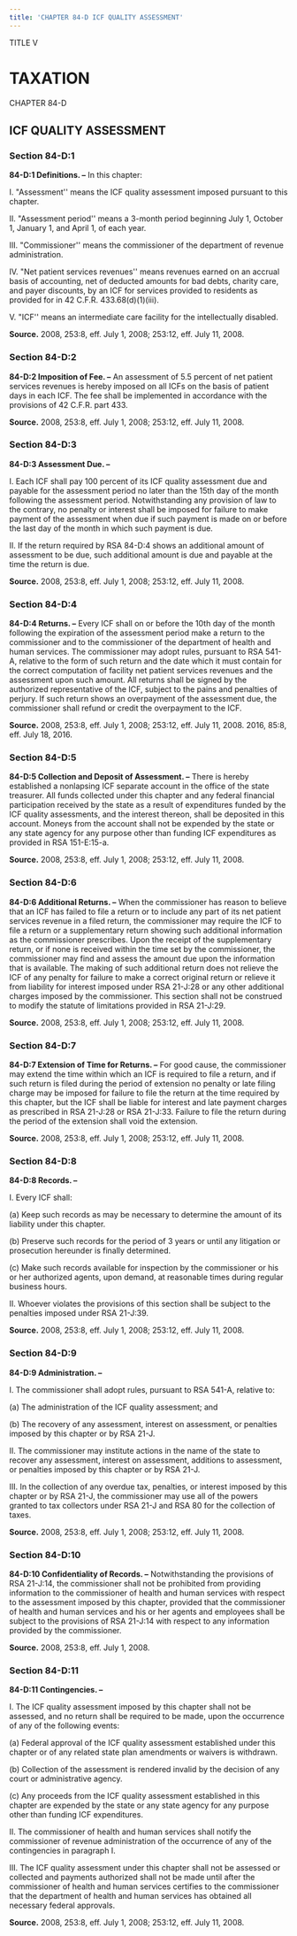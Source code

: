 ```yaml
---
title: 'CHAPTER 84-D ICF QUALITY ASSESSMENT'
---
```


TITLE V
                                             
TAXATION
========

CHAPTER 84-D
                                             
ICF QUALITY ASSESSMENT
----------------------

### Section 84-D:1

 **84-D:1 Definitions. –** In this chapter:
                                             
 I. "Assessment'' means the ICF quality assessment imposed pursuant
to this chapter.
                                             
 II. "Assessment period'' means a 3-month period beginning July 1,
October 1, January 1, and April 1, of each year.
                                             
 III. "Commissioner'' means the commissioner of the department of
revenue administration.
                                             
 IV. "Net patient services revenues'' means revenues earned on an
accrual basis of accounting, net of deducted amounts for bad debts,
charity care, and payer discounts, by an ICF for services provided to
residents as provided for in 42 C.F.R. 433.68(d)(1)(iii).
                                             
 V. "ICF'' means an intermediate care facility for the intellectually
disabled.

**Source.** 2008, 253:8, eff. July 1, 2008; 253:12, eff. July 11, 2008.

### Section 84-D:2

 **84-D:2 Imposition of Fee. –** An assessment of 5.5 percent of net
patient services revenues is hereby imposed on all ICFs on the basis of
patient days in each ICF. The fee shall be implemented in accordance
with the provisions of 42 C.F.R. part 433.

**Source.** 2008, 253:8, eff. July 1, 2008; 253:12, eff. July 11, 2008.

### Section 84-D:3

 **84-D:3 Assessment Due. –**
                                             
 I. Each ICF shall pay 100 percent of its ICF quality assessment due
and payable for the assessment period no later than the 15th day of the
month following the assessment period. Notwithstanding any provision of
law to the contrary, no penalty or interest shall be imposed for failure
to make payment of the assessment when due if such payment is made on or
before the last day of the month in which such payment is due.
                                             
 II. If the return required by RSA 84-D:4 shows an additional amount
of assessment to be due, such additional amount is due and payable at
the time the return is due.

**Source.** 2008, 253:8, eff. July 1, 2008; 253:12, eff. July 11, 2008.

### Section 84-D:4

 **84-D:4 Returns. –** Every ICF shall on or before the 10th day of
the month following the expiration of the assessment period make a
return to the commissioner and to the commissioner of the department of
health and human services. The commissioner may adopt rules, pursuant to
RSA 541-A, relative to the form of such return and the date which it
must contain for the correct computation of facility net patient
services revenues and the assessment upon such amount. All returns shall
be signed by the authorized representative of the ICF, subject to the
pains and penalties of perjury. If such return shows an overpayment of
the assessment due, the commissioner shall refund or credit the
overpayment to the ICF.

**Source.** 2008, 253:8, eff. July 1, 2008; 253:12, eff. July 11, 2008.
2016, 85:8, eff. July 18, 2016.

### Section 84-D:5

 **84-D:5 Collection and Deposit of Assessment. –** There is hereby
established a nonlapsing ICF separate account in the office of the state
treasurer. All funds collected under this chapter and any federal
financial participation received by the state as a result of
expenditures funded by the ICF quality assessments, and the interest
thereon, shall be deposited in this account. Moneys from the account
shall not be expended by the state or any state agency for any purpose
other than funding ICF expenditures as provided in RSA 151-E:15-a.

**Source.** 2008, 253:8, eff. July 1, 2008; 253:12, eff. July 11, 2008.

### Section 84-D:6

 **84-D:6 Additional Returns. –** When the commissioner has reason to
believe that an ICF has failed to file a return or to include any part
of its net patient services revenue in a filed return, the commissioner
may require the ICF to file a return or a supplementary return showing
such additional information as the commissioner prescribes. Upon the
receipt of the supplementary return, or if none is received within the
time set by the commissioner, the commissioner may find and assess the
amount due upon the information that is available. The making of such
additional return does not relieve the ICF of any penalty for failure to
make a correct original return or relieve it from liability for interest
imposed under RSA 21-J:28 or any other additional charges imposed by the
commissioner. This section shall not be construed to modify the statute
of limitations provided in RSA 21-J:29.

**Source.** 2008, 253:8, eff. July 1, 2008; 253:12, eff. July 11, 2008.

### Section 84-D:7

 **84-D:7 Extension of Time for Returns. –** For good cause, the
commissioner may extend the time within which an ICF is required to file
a return, and if such return is filed during the period of extension no
penalty or late filing charge may be imposed for failure to file the
return at the time required by this chapter, but the ICF shall be liable
for interest and late payment charges as prescribed in RSA 21-J:28 or
RSA 21-J:33. Failure to file the return during the period of the
extension shall void the extension.

**Source.** 2008, 253:8, eff. July 1, 2008; 253:12, eff. July 11, 2008.

### Section 84-D:8

 **84-D:8 Records. –**
                                             
 I. Every ICF shall:
                                             
 (a) Keep such records as may be necessary to determine the amount
of its liability under this chapter.
                                             
 (b) Preserve such records for the period of 3 years or until any
litigation or prosecution hereunder is finally determined.
                                             
 (c) Make such records available for inspection by the
commissioner or his or her authorized agents, upon demand, at reasonable
times during regular business hours.
                                             
 II. Whoever violates the provisions of this section shall be subject
to the penalties imposed under RSA 21-J:39.

**Source.** 2008, 253:8, eff. July 1, 2008; 253:12, eff. July 11, 2008.

### Section 84-D:9

 **84-D:9 Administration. –**
                                             
 I. The commissioner shall adopt rules, pursuant to RSA 541-A,
relative to:
                                             
 (a) The administration of the ICF quality assessment; and
                                             
 (b) The recovery of any assessment, interest on assessment, or
penalties imposed by this chapter or by RSA 21-J.
                                             
 II. The commissioner may institute actions in the name of the state
to recover any assessment, interest on assessment, additions to
assessment, or penalties imposed by this chapter or by RSA 21-J.
                                             
 III. In the collection of any overdue tax, penalties, or interest
imposed by this chapter or by RSA 21-J, the commissioner may use all of
the powers granted to tax collectors under RSA 21-J and RSA 80 for the
collection of taxes.

**Source.** 2008, 253:8, eff. July 1, 2008; 253:12, eff. July 11, 2008.

### Section 84-D:10

 **84-D:10 Confidentiality of Records. –** Notwithstanding the
provisions of RSA 21-J:14, the commissioner shall not be prohibited from
providing information to the commissioner of health and human services
with respect to the assessment imposed by this chapter, provided that
the commissioner of health and human services and his or her agents and
employees shall be subject to the provisions of RSA 21-J:14 with respect
to any information provided by the commissioner.

**Source.** 2008, 253:8, eff. July 1, 2008.

### Section 84-D:11

 **84-D:11 Contingencies. –**
                                             
 I. The ICF quality assessment imposed by this chapter shall not be
assessed, and no return shall be required to be made, upon the
occurrence of any of the following events:
                                             
 (a) Federal approval of the ICF quality assessment established
under this chapter or of any related state plan amendments or waivers is
withdrawn.
                                             
 (b) Collection of the assessment is rendered invalid by the
decision of any court or administrative agency.
                                             
 (c) Any proceeds from the ICF quality assessment established in
this chapter are expended by the state or any state agency for any
purpose other than funding ICF expenditures.
                                             
 II. The commissioner of health and human services shall notify the
commissioner of revenue administration of the occurrence of any of the
contingencies in paragraph I.
                                             
 III. The ICF quality assessment under this chapter shall not be
assessed or collected and payments authorized shall not be made until
after the commissioner of health and human services certifies to the
commissioner that the department of health and human services has
obtained all necessary federal approvals.

**Source.** 2008, 253:8, eff. July 1, 2008; 253:12, eff. July 11, 2008.

